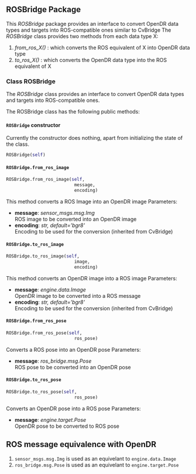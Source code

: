 ## ROSBridge Package


This *ROSBridge* package provides an interface to convert OpenDR data types and targets into ROS-compatible ones similar to CvBridge
The *ROSBridge* class provides two methods from each data type X:
1. *from_ros_X()* : which converts the ROS equivalent of X into OpenDR data type
2. *to_ros_X()* : which converts the OpenDR data type into the ROS equivalent of X

### Class ROSBridge

The *ROSBridge* class provides an interface to convert OpenDR data types and targets into ROS-compatible ones.

The ROSBridge class has the following public methods:

#### `ROSBridge` constructor
Currently the constructor does nothing, apart from initializing the state of the class.
```python
ROSBridge(self)
```

#### `ROSBridge.from_ros_image`

```python
ROSBridge.from_ros_image(self,
                          message,
                          encoding)
```

This method converts a ROS Image into an OpenDR image
Parameters:

- **message**: *sensor_msgs.msg.Img*  
  ROS image to be converted into an OpenDR image
- **encoding**: *str, default='bgr8'*  
  Encoding to be used for the conversion (inherited from CvBridge)

#### `ROSBridge.to_ros_image`

```python
ROSBridge.to_ros_image(self,
                          image,
                          encoding)
```

This method converts an OpenDR image into a ROS image
Parameters:

- **message**: *engine.data.Image*  
  OpenDR image to be converted into a ROS message
- **encoding**: *str, default='bgr8'*  
  Encoding to be used for the conversion (inherited from CvBridge)

#### `ROSBridge.from_ros_pose`

```python
ROSBridge.from_ros_pose(self,
                          ros_pose)
```

Converts a ROS pose into an OpenDR pose
Parameters:

- **message**: *ros_bridge.msg.Pose*  
  ROS pose to be converted into an OpenDR pose
  
#### `ROSBridge.to_ros_pose`

```python
ROSBridge.to_ros_pose(self,
                          ros_pose)
```
Converts an OpenDR pose into a ROS pose
Parameters:

- **message**: *engine.target.Pose*  
  OpenDR pose to be converted to ROS pose


## ROS message equivalence with OpenDR
1. `sensor_msgs.msg.Img` is used as an equivelant to `engine.data.Image`
2. `ros_bridge.msg.Pose` is used as an equivelant to `engine.target.Pose`
